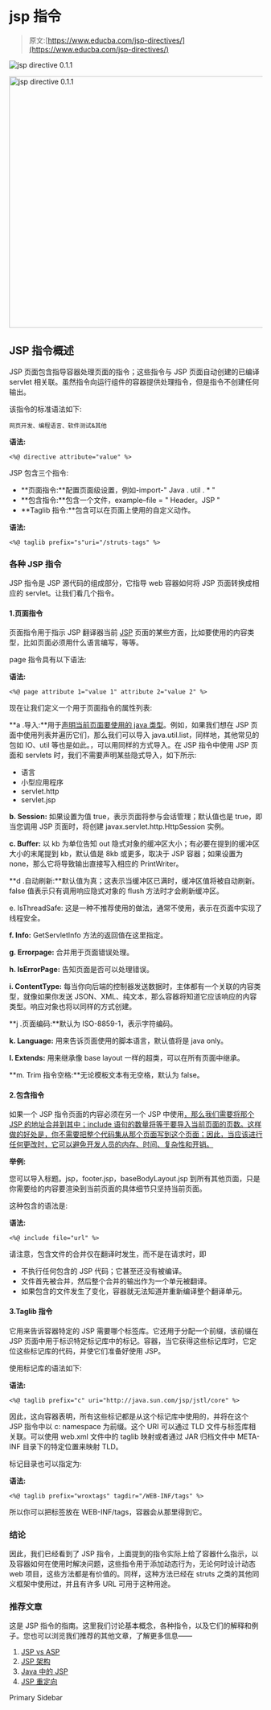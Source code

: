 # jsp 指令

> 原文:[https://www.educba.com/jsp-directives/](https://www.educba.com/jsp-directives/)

![jsp directive 0.1.1](../Images/d6f9c1775f93c1bef2cf701483fed9dc.png)

<noscript><img class="alignnone size-full wp-image-191844" src="../Images/d6f9c1775f93c1bef2cf701483fed9dc.png" alt="jsp directive 0.1.1" width="900" height="500" data-original-src="https://cdn.educba.com/academy/wp-content/uploads/2019/07/jsp-directive-0.1.1.png"/></noscript>

## JSP 指令概述

JSP 页面包含指导容器处理页面的指令；这些指令与 JSP 页面自动创建的已编译 servlet 相关联。虽然指令向运行组件的容器提供处理指令，但是指令不创建任何输出。

该指令的标准语法如下:

<small>网页开发、编程语言、软件测试&其他</small>

**语法:**

`<%@ directive attribute="value" %>`

JSP 包含三个指令:

*   **页面指令:**配置页面级设置，例如-import-" Java . util . * "
*   **包含指令:**包含一个文件，example–file = " Header。JSP "
*   **Taglib 指令:**包含可以在页面上使用的自定义动作。

**语法:**

```
<%@ taglib prefix="s"uri="/struts-tags" %>
```

### 各种 JSP 指令

JSP 指令是 JSP 源代码的组成部分，它指导 web 容器如何将 JSP 页面转换成相应的 servlet。让我们看几个指令。

#### 1.页面指令

页面指令用于指示 JSP 翻译器当前 [JSP](https://www.educba.com/jsp-life-cycle/) 页面的某些方面，比如要使用的内容类型，比如页面必须用什么语言编写，等等。

page 指令具有以下语法:

**语法:**

```
<%@ page attribute 1="value 1" attribute 2="value 2" %>
```

现在让我们定义一个用于页面指令的属性列表:

**a .导入:**用于[声明当前页面要使用的 java 类型](https://www.educba.com/template-in-java/)。例如，如果我们想在 JSP 页面中使用列表并遍历它们，那么我们可以导入 java.util.list，同样地，其他常见的包如 IO、util 等也是如此。，可以用同样的方式导入。在 JSP 指令中使用 JSP 页面和 servlets 时，我们不需要声明某些隐式导入，如下所示:

*   语言
*   小型应用程序
*   servlet.http
*   servlet.jsp

**b. Session:** 如果设置为值 true，表示页面将参与会话管理；默认值也是 true，即当您调用 JSP 页面时，将创建 javax.servlet.http.HttpSession 实例。

**c. Buffer:** 以 kb 为单位告知 out 隐式对象的缓冲区大小；有必要在提到的缓冲区大小的末尾提到 kb，默认值是 8kb 或更多，取决于 JSP 容器；如果设置为 none，那么它将导致输出直接写入相应的 PrintWriter。

**d .自动刷新:**默认值为真；这表示当缓冲区已满时，缓冲区值将被自动刷新。false 值表示只有调用响应隐式对象的 flush 方法时才会刷新缓冲区。

e. IsThreadSafe: 这是一种不推荐使用的做法，通常不使用，表示在页面中实现了线程安全。

**f. Info:** GetServletInfo 方法的返回值在这里指定。

**g. Errorpage:** 合并用于页面错误处理。

**h. IsErrorPage:** 告知页面是否可以处理错误。

**i. ContentType:** 每当你向后端的控制器发送数据时，主体都有一个关联的内容类型，就像如果你发送 JSON、XML、纯文本，那么容器将知道它应该响应的内容类型。响应对象也将以同样的方式创建。

**j .页面编码:**默认为 ISO-8859-1，表示字符编码。

**k. Language:** 用来告诉页面使用的脚本语言，默认值将是 java only。

**l. Extends:** 用来继承像 base layout 一样的超类，可以在所有页面中继承。

**m. Trim 指令空格:**无论模板文本有无空格，默认为 false。

#### 2.包含指令

如果一个 JSP 指令页面的内容必须在另一个 JSP 中使用[，那么我们需要将那个 JSP 的地址合并到其中；include 语句的数量将等于要导入当前页面的页数。这样做的好处是，你不需要把整个代码集从那个页面写到这个页面；因此，当应该进行任何更改时，它可以避免开发人员的内存、时间、复杂性和开销。](https://www.educba.com/what-is-jsp/)

**举例:**

您可以导入标题。jsp，footer.jsp，baseBodyLayout.jsp 到所有其他页面，只是你需要给的内容要渲染到当前页面的具体细节只坚持当前页面。

这种包含的语法是:

**语法:**

```
<%@ include file="url" %>
```

请注意，包含文件的合并仅在翻译时发生，而不是在请求时，即

*   不执行任何包含的 JSP 代码；它甚至还没有被编译。
*   文件首先被合并，然后整个合并的输出作为一个单元被翻译。
*   如果包含的文件发生了变化，容器就无法知道并重新编译整个翻译单元。

#### 3.Taglib 指令

它用来告诉容器特定的 JSP 需要哪个标签库。它还用于分配一个前缀，该前缀在 JSP 页面中用于标识特定标记库中的标记。容器，当它获得这些标记库时，它定位这些标记库的代码，并使它们准备好使用 JSP。

使用标记库的语法如下:

**语法:**

```
<%@ taglib prefix="c" uri="http://java.sun.com/jsp/jstl/core" %>
```

因此，这向容器表明，所有这些标记都是从这个标记库中使用的，并将在这个 JSP 指令中以 c: namespace 为前缀。这个 URI 可以通过 TLD 文件与标签库相关联。可以使用 web.xml 文件中的 taglib 映射或者通过 JAR 归档文件中 META-INF 目录下的特定位置来映射 TLD。

标记目录也可以指定为:

**语法:**

```
<%@ taglib prefix="wroxtags" tagdir="/WEB-INF/tags" %>
```

所以你可以把标签放在 WEB-INF/tags，容器会从那里得到它。

### 结论

因此，我们已经看到了 JSP 指令，上面提到的指令实际上给了容器什么指示，以及容器如何在使用时解决问题，这些指令用于添加动态行为，无论何时设计动态 web 项目，这些方法都是有价值的。同样，这种方法已经在 struts 之类的其他同义框架中使用过，并且有许多 URL 可用于这种用途。

### 推荐文章

这是 JSP 指令的指南。这里我们讨论基本概念，各种指令，以及它们的解释和例子。您也可以浏览我们推荐的其他文章，了解更多信息——

1.  [JSP vs ASP](https://www.educba.com/jsp-vs-asp/)
2.  [JSP 架构](https://www.educba.com/jsp-architecture/)
3.  [Java 中的 JSP](https://www.educba.com/jsp-in-java/)
4.  [JSP 重定向](https://www.educba.com/jsp-redirect/)

<footer class="entry-footer">

<aside class="sidebar sidebar-primary widget-area" role="complementary" aria-label="Primary Sidebar">Primary Sidebar</aside>

</footer>